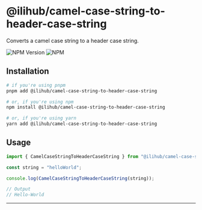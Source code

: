 # @ilihub/camel-case-string-to-header-case-string

Converts a camel case string to a header case string.

![NPM Version](https://img.shields.io/npm/v/%40ilihub%2Fcamel-case-string-to-header-case-string?color=33cd56&logo=npm)
![NPM](https://img.shields.io/npm/l/%40ilihub%2Fcamel-case-string-to-header-case-string)

## Installation

```bash
# if you're using pnpm
pnpm add @ilihub/camel-case-string-to-header-case-string

# or, if you're using npm
npm install @ilihub/camel-case-string-to-header-case-string

# or, if you're using yarn
yarn add @ilihub/camel-case-string-to-header-case-string
```

## Usage

```javascript
import { CamelCaseStringToHeaderCaseString } from "@ilihub/camel-case-string-to-header-case-string";

const string = "helloWorld";

console.log(CamelCaseStringToHeaderCaseString(string));

// Output
// Hello-World
```

---
